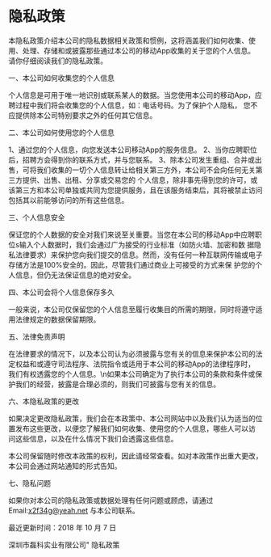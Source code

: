 # 隐私政策
 本隐私政策介绍本公司的隐私数据相关政策和惯例，这将涵盖我们如何收集、使用、处理、存储和或披露那些通过本公司的移动App收集的关于您的个人信息。
 请你仔细阅读我们的隐私政策。
 
 一、本公司如何收集您的个人信息
 
 个人信息是可用于唯一地识别或联系某人的数据。当您使用本公司的移动App，应聘过程中我们将会收集您的个人信息，如：电话号码。为了保护个人隐私，
 您不应提供除本公司特别要求之外的任何其它信息。
 
 二、本公司如何使用您的个人信息
 
 1、通过您的个人信息，向您发送本公司移动App的服务信息。
 2、当你应聘职位后，招聘方会得到你的联系方式，并与您联系。
 3、除本公司发生重组、合并或出售，可将我们收集的一切个人信息转让给相关第三方外，本公司不会向任何无关第三方提供、出售、出租、分享或交易您的
 个人信息，除非事先得到您的许可，或该第三方和本公司单独或共同为您提供服务，且在该服务结束后，其将被禁止访问包括其以前能够访问的所有这些信息。
 
 三、个人信息安全
 
 保证您的个人数据的安全对我们来说至关重要。当您在本公司的移动App中应聘职位s输入个人数据时，我们会通过广为接受的行业标准（如防火墙、加密和数
 据隐私法律要求）来保护您向我们提交的信息。然而，没有任何一种互联网传输或电子存储方法是100%安全的。因此，尽管我们通过商业上可接受的方式来保
 护您的个人信息，但仍无法保证信息的绝对安全。
 
 四、本公司会将个人信息保存多久
 
 一般来说，本公司仅保留您的个人信息至履行收集目的所需的期限，同时将遵守适用法律规定的数据保留期限。
 
 五、法律免责声明
 
 在法律要求的情况下，以及本公司认为必须披露与您有关的信息来保护本公司的法定权益和或遵守司法程序、法院指令或适用于本公司的移动App的法律程序时，
 我们有权透露您的个人信息。\n如果本公司确定为了执行本公司的条款和条件或保护我们的经营，披露是合理必须的，则我们可披露与您有关的信息。
 
 六、本隐私政策的更改
 
 如果决定更改隐私政策，我们会在本政策中、本公司网站中以及我们认为适当的位置发布这些更改，以便您了解我们如何收集、使用您的个人信息，哪些人可以访
 问这些信息，以及在什么情况下我们会透露这些信息。
 
 本公司保留随时修改本政策的权利，因此请经常查看。如对本政策作出重大更改，本公司会通过网站通知的形式告知。
 
 七、隐私问题
 
 如果你对本公司的隐私政策或数据处理有任何问题或顾虑，请通过Email:x2f34g@yeah.net 与本公司联系。
 
 最近更新时间：2018 年 10 月 7 日
 
 深圳市磊科实业有限公司"
隐私政策

